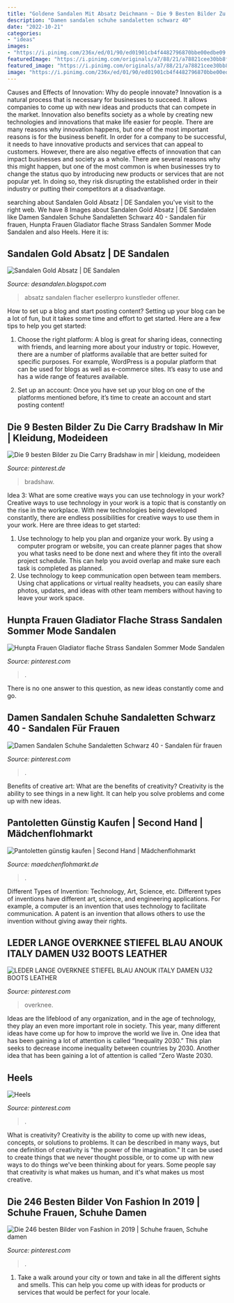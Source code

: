 ```yaml
---
title: "Goldene Sandalen Mit Absatz Deichmann ~ Die 9 Besten Bilder Zu Die Carry Bradshaw In Mir"
description: "Damen sandalen schuhe sandaletten schwarz 40"
date: "2022-10-21"
categories:
- "ideas"
images:
- "https://i.pinimg.com/236x/ed/01/90/ed01901cb4f4482796870bbe00edbe09.jpg?nii=t"
featuredImage: "https://i.pinimg.com/originals/a7/88/21/a78821cee30bb8f50a2e2e17958badba.jpg"
featured_image: "https://i.pinimg.com/originals/a7/88/21/a78821cee30bb8f50a2e2e17958badba.jpg"
image: "https://i.pinimg.com/236x/ed/01/90/ed01901cb4f4482796870bbe00edbe09.jpg?nii=t"
---
```



Causes and Effects of Innovation: Why do people innovate?
Innovation is a natural process that is necessary for businesses to succeed. It allows companies to come up with new ideas and products that can compete in the market. Innovation also benefits society as a whole by creating new technologies and innovations that make life easier for people. There are many reasons why innovation happens, but one of the most important reasons is for the business benefit. In order for a company to be successful, it needs to have innovative products and services that can appeal to customers. However, there are also negative effects of innovation that can impact businesses and society as a whole. There are several reasons why this might happen, but one of the most common is when businesses try to change the status quo by introducing new products or services that are not popular yet. In doing so, they risk disrupting the established order in their industry or putting their competitors at a disadvantage.

	

		
searching about Sandalen Gold Absatz | DE Sandalen you've visit to the right web. We have 8 Images about Sandalen Gold Absatz | DE Sandalen like Damen Sandalen Schuhe Sandaletten Schwarz 40 - Sandalen für frauen, Hunpta Frauen Gladiator flache Strass Sandalen Sommer Mode Sandalen and also Heels. Here it is:
		
    
## Sandalen Gold Absatz | DE Sandalen

<img loading=lazy src="https://lh6.googleusercontent.com/proxy/8OzyvA6mNj_e1rVIFF_hXOcVBI3d2BkEfmT_SEH6BbB8XGC6z0O8Xt-QPbhyI4sUsgZyOFGAIRE2LhMBmT9UDoxDtek4zYS5riq_hVDMZ2JJ69JrRP8ERlQ=s0-d" onerror="this.onerror=null;this.src='https://tse4.mm.bing.net/th?id=OIP.6a9cwv1WAglohvxtF_H6YgAAAA&amp;pid=15.1';" alt="Sandalen Gold Absatz | DE Sandalen">

_Source: desandalen.blogspot.com_

>absatz sandalen flacher esellerpro kunstleder offener. 

	

How to set up a blog and start posting content?
Setting up your blog can be a lot of fun, but it takes some time and effort to get started. Here are a few tips to help you get started:
1. Choose the right platform: A blog is great for sharing ideas, connecting with friends, and learning more about your industry or topic. However, there are a number of platforms available that are better suited for specific purposes. For example, WordPress is a popular platform that can be used for blogs as well as e-commerce sites. It’s easy to use and has a wide range of features available.

2. Set up an account: Once you have set up your blog on one of the platforms mentioned before, it’s time to create an account and start posting content!

    
## Die 9 Besten Bilder Zu Die Carry Bradshaw In Mir | Kleidung, Modeideen

<img loading=lazy src="https://i.pinimg.com/474x/a3/26/54/a32654ff77a5b1df9a8db101c3fe5b23.jpg" onerror="this.onerror=null;this.src='https://tse1.mm.bing.net/th?id=OIP.LpTuAvMYtasYnruWVD2ofAAAAA&amp;pid=15.1';" alt="Die 9 besten Bilder zu Die Carry Bradshaw in mir | kleidung, modeideen">

_Source: pinterest.de_

>bradshaw. 

	

Idea 3: What are some creative ways you can use technology in your work?
Creative ways to use technology in your work is a topic that is constantly on the rise in the workplace. With new technologies being developed constantly, there are endless possibilities for creative ways to use them in your work. Here are three ideas to get started: 
1. Use technology to help you plan and organize your work. By using a computer program or website, you can create planner pages that show you what tasks need to be done next and where they fit into the overall project schedule. This can help you avoid overlap and make sure each task is completed as planned. 
2. Use technology to keep communication open between team members. Using chat applications or virtual reality headsets, you can easily share photos, updates, and ideas with other team members without having to leave your work space.

    
## Hunpta Frauen Gladiator Flache Strass Sandalen Sommer Mode Sandalen

<img loading=lazy src="https://i.pinimg.com/originals/a7/88/21/a78821cee30bb8f50a2e2e17958badba.jpg" onerror="this.onerror=null;this.src='https://tse3.mm.bing.net/th?id=OIP.nee7wUZo6x1gAHyJPaoTIQHaHa&amp;pid=15.1';" alt="Hunpta Frauen Gladiator flache Strass Sandalen Sommer Mode Sandalen">

_Source: pinterest.com_

>. 

	

There is no one answer to this question, as new ideas constantly come and go.

    
## Damen Sandalen Schuhe Sandaletten Schwarz 40 - Sandalen Für Frauen

<img loading=lazy src="https://i.pinimg.com/originals/73/0d/88/730d882205a6a2298562d99d9e72b807.jpg" onerror="this.onerror=null;this.src='https://tse1.mm.bing.net/th?id=OIP.fBDEpREQ5wdmpETuV_K21wHaFT&amp;pid=15.1';" alt="Damen Sandalen Schuhe Sandaletten Schwarz 40 - Sandalen für frauen">

_Source: pinterest.com_

>. 

	

Benefits of creative art: What are the benefits of creativity?
Creativity is the ability to see things in a new light. It can help you solve problems and come up with new ideas.

    
## Pantoletten Günstig Kaufen | Second Hand | Mädchenflohmarkt

<img loading=lazy src="https://mfcdn.de/product/300x800/goldene-zehensandale-von-uggs-0185fc.jpeg" onerror="this.onerror=null;this.src='https://tse2.mm.bing.net/th?id=OIP.tWG-0HmthKu2Zwm4BBCb5AAAAA&amp;pid=15.1';" alt="Pantoletten günstig kaufen | Second Hand | Mädchenflohmarkt">

_Source: maedchenflohmarkt.de_

>. 

	

Different Types of Invention: Technology, Art, Science, etc.
Different types of inventions have different art, science, and engineering applications. For example, a computer is an invention that uses technology to facilitate communication. A patent is an invention that allows others to use the invention without giving away their rights.

    
## LEDER LANGE OVERKNEE STIEFEL BLAU ANOUK ITALY DAMEN U32 BOOTS LEATHER

<img loading=lazy src="https://i.pinimg.com/236x/ed/01/90/ed01901cb4f4482796870bbe00edbe09.jpg?nii=t" onerror="this.onerror=null;this.src='https://tse2.mm.bing.net/th?id=OIP.UE7jBeTrsKWacvhyxjOr2AAAAA&amp;pid=15.1';" alt="LEDER LANGE OVERKNEE STIEFEL BLAU ANOUK ITALY DAMEN U32 BOOTS LEATHER">

_Source: pinterest.com_

>overknee. 

	

Ideas are the lifeblood of any organization, and in the age of technology, they play an even more important role in society. This year, many different ideas have come up for how to improve the world we live in. One idea that has been gaining a lot of attention is called “Inequality 2030.” This plan seeks to decrease income inequality between countries by 2030. Another idea that has been gaining a lot of attention is called “Zero Waste 2030.

    
## Heels

<img loading=lazy src="https://i.pinimg.com/474x/93/88/50/938850cb7357fed45ffcfe7bf477a6a4.jpg" onerror="this.onerror=null;this.src='https://tse4.mm.bing.net/th?id=OIP.-hMV3EPGZ9FlaQvSjaZ47gAAAA&amp;pid=15.1';" alt="Heels">

_Source: pinterest.com_

>. 

	

What is creativity?
Creativity is the ability to come up with new ideas, concepts, or solutions to problems. It can be described in many ways, but one definition of creativity is "the power of the imagination." It can be used to create things that we never thought possible, or to come up with new ways to do things we've been thinking about for years. Some people say that creativity is what makes us human, and it's what makes us most creative.

    
## Die 246 Besten Bilder Von Fashion In 2019 | Schuhe Frauen, Schuhe Damen

<img loading=lazy src="https://i.pinimg.com/474x/fd/7f/49/fd7f49600e0499bc7a971652ccd5c208--bling-heels-sparkly-shoes.jpg" onerror="this.onerror=null;this.src='https://tse4.mm.bing.net/th?id=OIP.OhyD_m_NR9YyXfSYiVahzQAAAA&amp;pid=15.1';" alt="Die 246 besten Bilder von Fashion in 2019 | Schuhe frauen, Schuhe damen">

_Source: pinterest.com_

>. 

	

1. Take a walk around your city or town and take in all the different sights and smells. This can help you come up with ideas for products or services that would be perfect for your locale. 

